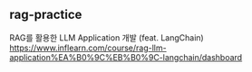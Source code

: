 ## rag-practice

RAG를 활용한 LLM Application 개발 (feat. LangChain)   
https://www.inflearn.com/course/rag-llm-application%EA%B0%9C%EB%B0%9C-langchain/dashboard
